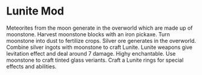 # Lunite Mod

Meteorites from the moon generate in the overworld which are made up of moonstone.
Harvest moonstone blocks with an iron pickaxe.
Turn moonstone into dust to fertilize crops.
Silver ore generates in the overworld.
Combine silver ingots with moonstone to craft Lunite.
Lunite weapons give levitation effect and deal around 7 damage.
Highy enchantable.
Use moonstone to craft tinted glass veriants.
Craft a Lunite rings for special effects and abilities.
